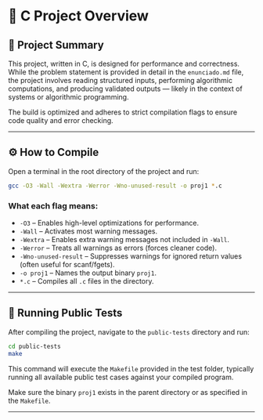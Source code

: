 # 🚀 C Project Overview

## 📝 Project Summary

This project, written in C, is designed for performance and correctness. While the problem statement is provided in detail in the `enunciado.md` file, the project involves reading structured inputs, performing algorithmic computations, and producing validated outputs — likely in the context of systems or algorithmic programming.

The build is optimized and adheres to strict compilation flags to ensure code quality and error checking.

---

## ⚙️ How to Compile

Open a terminal in the root directory of the project and run:

```bash
gcc -O3 -Wall -Wextra -Werror -Wno-unused-result -o proj1 *.c
```

### What each flag means:

- `-O3` – Enables high-level optimizations for performance.
- `-Wall` – Activates most warning messages.
- `-Wextra` – Enables extra warning messages not included in `-Wall`.
- `-Werror` – Treats all warnings as errors (forces cleaner code).
- `-Wno-unused-result` – Suppresses warnings for ignored return values (often useful for scanf/fgets).
- `-o proj1` – Names the output binary `proj1`.
- `*.c` – Compiles all `.c` files in the directory.

---

## 🧪 Running Public Tests

After compiling the project, navigate to the `public-tests` directory and run:

```bash
cd public-tests
make
```

This command will execute the `Makefile` provided in the test folder, typically running all available public test cases against your compiled program.

Make sure the binary `proj1` exists in the parent directory or as specified in the `Makefile`.

---
